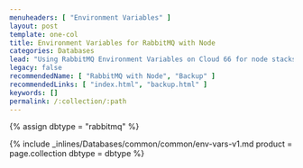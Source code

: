 ```yaml
---
menuheaders: [ "Environment Variables" ]
layout: post
template: one-col
title: Environment Variables for RabbitMQ with Node
categories: Databases
lead: "Using RabbitMQ Environment Variables on Cloud 66 for node stacks"
legacy: false
recommendedName: [ "RabbitMQ with Node", "Backup" ]
recommendedLinks: [ "index.html", "backup.html" ]
keywords: []
permalink: /:collection/:path
---
```


{% assign dbtype = "rabbitmq" %}

<a href="#environment-variables"></a>{% include _inlines/Databases/common/common/env-vars-v1.md  product = page.collection dbtype = dbtype %} 
